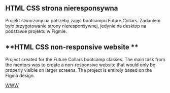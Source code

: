 ## **HTML CSS strona nieresponsywna** ##

Projekt stworzony na potrzeby zajęć bootcampu Future Collars.
Zadaniem było przygotowanie strony nieresponsywnej, jedynie na desktop na podstawie projektu w Figmie.

## **HTML CSS non-responsive website ** ##

Project created for the Future Collars bootcamp classes.
The main task from the mentors was to create a non-responsive website that would only be properly visible on larger screens. The project is entirely based on the Figma design.


[WWW]([https://www.google.com](https://naszafirma-html.netlify.app/)https://naszafirma-html.netlify.app/)
